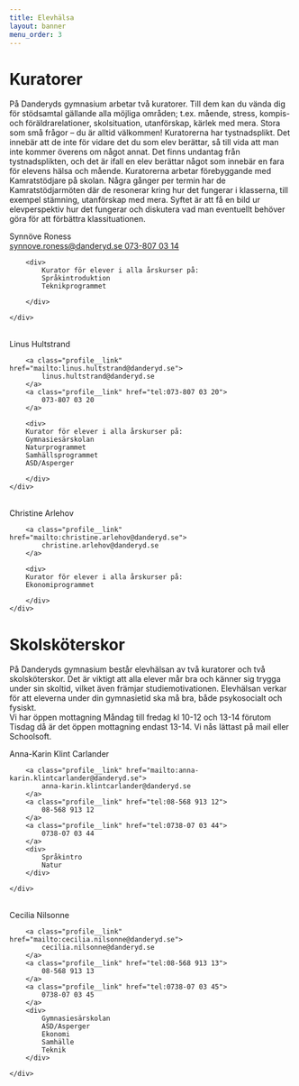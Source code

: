 ```yaml
---
title: Elevhälsa
layout: banner
menu_order: 3
---
```


<h1>Kuratorer</h1>

På Danderyds gymnasium arbetar två kuratorer. Till dem kan du vända dig för stödsamtal gällande alla möjliga områden; t.ex. mående, stress, kompis- och föräldrarelationer, skolsituation, utanförskap, kärlek med mera. Stora som små frågor – du är alltid välkommen!
Kuratorerna har tystnadsplikt. Det innebär att de inte för vidare det du som elev berättar, så till vida att man inte kommer överens om något annat. Det finns undantag från tystnadsplikten, och det är ifall en elev berättar något som innebär en fara för elevens hälsa och mående.
Kuratorerna arbetar förebyggande med Kamratstödjare på skolan. Några gånger per termin har de Kamratstödjarmöten där de resonerar kring hur det fungerar i klasserna, till exempel stämning, utanförskap med mera. Syftet är att få en bild ur elevperspektiv hur det fungerar och diskutera vad man eventuellt behöver göra för att förbättra klassituationen.
<br>
<div class="profile">
	<div class="profile__info">
		<div class="profile__title">Synnöve Roness</div>
		<a class="profile__link" href="mailto:synnove.roness@danderyd.se">
			synnove.roness@danderyd.se
		</a>
		<a class="profile__link" href="tel:073-807 03 14">
			073-807 03 14
		</a>

		<div>
			Kurator för elever i alla årskurser på:
			Språkintroduktion
			Teknikprogrammet

		</div>

	</div>
</div>

<br>

<div class="profile">
	<div class="profile__info">
		<div class="profile__title">Linus Hultstrand</div>

		<a class="profile__link" href="mailto:linus.hultstrand@danderyd.se">
			linus.hultstrand@danderyd.se
		</a>
		<a class="profile__link" href="tel:073-807 03 20">
			073-807 03 20
		</a>

		<div>
		Kurator för elever i alla årskurser på:
		Gymnasiesärskolan
		Naturprogrammet
		Samhällsprogrammet
		ASD/Asperger

		</div>
	</div>
</div>

<br>

<div class="profile">
	<div class="profile__info">
		<div class="profile__title">Christine Arlehov</div>

		<a class="profile__link" href="mailto:christine.arlehov@danderyd.se">
			christine.arlehov@danderyd.se
		</a>

		<div>
		Kurator för elever i alla årskurser på:
		Ekonomiprogrammet

		</div>
	</div>
</div>

<h1>Skolsköterskor</h1>

På Danderyds gymnasium består elevhälsan av två kuratorer och två skolsköterskor. Det är viktigt att alla elever mår bra och känner sig trygga under sin skoltid, vilket även främjar studiemotivationen. Elevhälsan verkar för att eleverna under din gymnasietid ska må bra, både psykosocialt och fysiskt. 
<br>
Vi har öppen mottagning Måndag till fredag kl 10-12 och 13-14 förutom Tisdag då är det öppen mottagning endast 13-14. 
Vi nås lättast på mail eller Schoolsoft.

<div class="profile">
	<div class="profile__info">
		<div class="profile__title">Anna-Karin Klint Carlander
			</div>

		<a class="profile__link" href="mailto:anna-karin.klintcarlander@danderyd.se">
			anna-karin.klintcarlander@danderyd.se
		</a>
		<a class="profile__link" href="tel:08-568 913 12">
			08-568 913 12
		</a>
		<a class="profile__link" href="tel:0738-07 03 44">
			0738-07 03 44
		</a>
		<div>
			Språkintro
			Natur
		</div>

	</div>
</div>

<br>

<div class="profile">
	<div class="profile__info">
		<div class="profile__title">Cecilia Nilsonne 
			</div>

		<a class="profile__link" href="mailto:cecilia.nilsonne@danderyd.se">
			cecilia.nilsonne@danderyd.se
		</a>
		<a class="profile__link" href="tel:08-568 913 13">
			08-568 913 13
		</a>
		<a class="profile__link" href="tel:0738-07 03 45">
			0738-07 03 45
		</a>
		<div>
			Gymnasiesärskolan
			ASD/Asperger
			Ekonomi
			Samhälle
			Teknik
		</div>

	</div>
</div>
